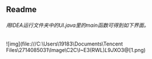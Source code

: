 ## Readme

###### 用IDEA运行文件夹中的UI.java里的main函数可得到如下界面。

![img](file:///C:\Users\19183\Documents\Tencent Files\2714085031\Image\C2C\I~E3(RWL)$L9J%5S$XO3@[1.png)